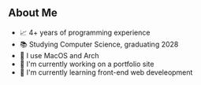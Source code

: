 ## About Me
* 📈 4+ years of programming experience
* 📚 Studying Computer Science, graduating 2028
* 💾 I use MacOS and Arch
* 🔭 I'm currently working on a portfolio site
* 🌱 I'm currently learning front-end web develeopment

<!--
**Jamescorino8/jamescorino8** is a ✨ _special_ ✨ repository because its `README.md` (this file) appears on your GitHub profile.

Here are some ideas to get you started:

- 🔭 I’m currently working on ...
- 🌱 I’m currently learning ...
- 👯 I’m looking to collaborate on ...
- 🤔 I’m looking for help with ...
- 💬 Ask me about ...
- 📫 How to reach me: ...
- 😄 Pronouns: ...
- ⚡ Fun fact: ...
-->
